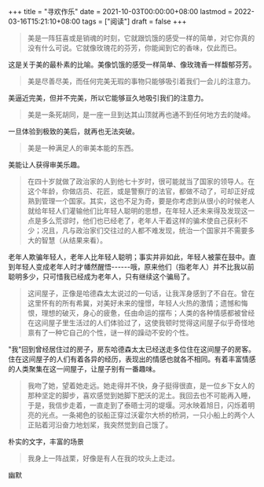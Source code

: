 +++
title = "寻欢作乐"
date = 2021-10-03T00:00:00+08:00
lastmod = 2022-03-16T15:21:10+08:00
tags = ["阅读"]
draft = false
+++

> 美是一阵狂喜或是销魂的时刻，它就跟饥饿的感受一样的简单，对它你真的没有什么可说。它就像玫瑰花的芬芳，你能闻到它的香味，仅此而已。

这是关于美的最朴素的比喻。美像饥饿的感受一样简单、像玫瑰香一样馥郁芬芳。

> 美是尽善尽美，而任何完美无瑕的事物只能够吸引着我们一会儿的注意力。

美逼近完美，但并不完美，所以它能够亘久地吸引我们的注意力。

> 美是一条死胡同，是一座一旦到达其山顶就再也通不到任何地方去的陡峰。

一旦体验到极致的美后，就再也无法突破。

> 美是一种满足人的审美本能的东西。

美能让人获得审美乐趣。

> 在四十岁就做了政治家的人到他七十岁时，很可能就当了国家的领导人。在这个年龄，你做店员、花匠，或是警察厅的法官，都做不动了，可却正好成熟到管理一个国家。其实，这也不足为奇，要是你考虑到从很小的时候老人就给年轻人们灌输他们比年轻人聪明的思想，在年轻人还未来得及发现这一点是多么荒谬时，他们也已经老了，老年人干着这样的骗术使自己获利不少；况且，凡与政治家们交往过的人都不难发现，统治一个国家并不需要多大的智慧（从结果来看）。

老年人欺骗年轻人，老年人比年轻人聪明；事实并非如此，年轻人被蒙在鼓中。直到年轻人变成老年人时才幡然醒悟------哦，原来他们（指老年人）并不比我以前聪明多少，只可惜我已经成为老年人，只有继续这个骗局了。

> 这间屋子，正像是哈德森太太说过的一句话，让我浑身感到了不自在。曾在这里怀有的所有希冀，对美好未来的憧憬，年轻人火热的激情；遗憾和悔恨，理想的破灭，身心的疲惫，任由命运的摆布；人类的各种情感都被曾经在这间屋子里生活过的人们体验过了，这使我顿时觉得这间屋子似乎奇怪地禀有了一种它自己的个性，谜一样的躁动不安的个性。

"我"回到曾经居住过的房子，房东哈德森太太已经送走多位住在这间屋子的房客。住在这间屋子的人们有着各异的经历，表现出的情感也就各不相同。有着丰富情感的人类聚集在这一间屋子，让屋子别有一番趣味。

> 我吻了她，望着她走远。她走得并不快，身子挺得很直，是一位乡下女人的那种坚定的脚步，喜欢感觉到她脚下肥沃的泥土。我回去也不可能再入睡，于是，我信步走着，一直走到了泰晤士河的堤堰。河水映着旭日，闪烁着明亮的光点。一条褐色的驳船正穿过沃霍尔大桥的桥洞，一只小船上的两个人正贴着河沿奋力地划桨，我突然觉到自己饿了。

朴实的文字，丰富的场景

> 我身上一阵战栗，好像是有人在我的坟头上走过。

幽默